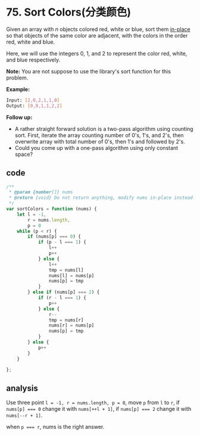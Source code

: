 # 75. Sort Colors(分类颜色)

Given an array with *n* objects colored red, white or blue, sort them [in-place](https://en.wikipedia.org/wiki/In-place_algorithm) so that objects of the same color are adjacent, with the colors in the order red, white and blue.

Here, we will use the integers 0, 1, and 2 to represent the color red, white, and blue respectively.

**Note:** You are not suppose to use the library's sort function for this problem.

**Example:**

```bash
Input: [2,0,2,1,1,0]
Output: [0,0,1,1,2,2]
```

**Follow up:**

- A rather straight forward solution is a two-pass algorithm using counting sort.
  First, iterate the array counting number of 0's, 1's, and 2's, then overwrite array with total number of 0's, then 1's and followed by 2's.
- Could you come up with a one-pass algorithm using only constant space?

## code

```js
/**
 * @param {number[]} nums
 * @return {void} Do not return anything, modify nums in-place instead.
 */
var sortColors = function (nums) {
    let l = -1,
        r = nums.length,
        p = 0
    while (p < r) {
        if (nums[p] === 0) {
            if (p - l === 1) {
                l++
                p++
            } else {
                l++
                tmp = nums[l]
                nums[l] = nums[p]
                nums[p] = tmp
            }
        } else if (nums[p] === 2) {
            if (r - l === 1) {
                p++
            } else {
                r--
                tmp = nums[r]
                nums[r] = nums[p]
                nums[p] = tmp
            }
        } else {
            p++
        }
    }

};
```

## analysis

Use three point `l = -1, r = nums.length, p = 0`, move `p` from `l` to `r`, if `nums[p] === 0` change it with `nums[++l + 1]`, if `nums[p] === 2` change it with `nums[--r + 1]`.

when `p === r`, nums is the right answer.